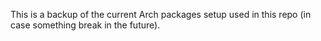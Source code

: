 This is a backup of the current Arch packages setup used in this repo (in case something break in the future).